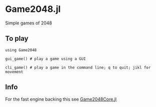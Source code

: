 # Game2048.jl

Simple games of 2048

## To play

```
using Game2048

gui_game() # play a game using a GUI

cli_game() # play a game in the command line; q to quit; jikl for movement
```

## Info

For the fast engine backing this see [Game2048Core.jl](https://github.com/xiaodaigh/Game2048Core.jl)
